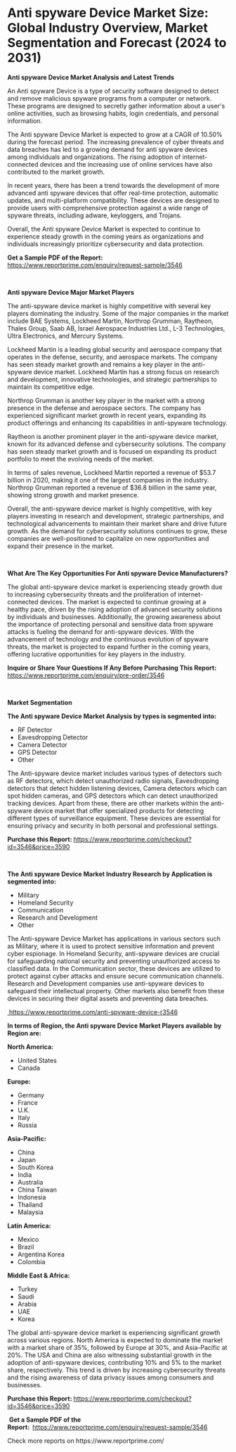 <p><h1>Anti spyware Device Market Size: Global Industry Overview, Market Segmentation and Forecast (2024 to 2031)</h1></p><p><strong>Anti spyware Device Market Analysis and Latest Trends</strong></p>
<p><p>An Anti spyware Device is a type of security software designed to detect and remove malicious spyware programs from a computer or network. These programs are designed to secretly gather information about a user's online activities, such as browsing habits, login credentials, and personal information.</p><p>The Anti spyware Device Market is expected to grow at a CAGR of 10.50% during the forecast period. The increasing prevalence of cyber threats and data breaches has led to a growing demand for anti spyware devices among individuals and organizations. The rising adoption of internet-connected devices and the increasing use of online services have also contributed to the market growth.</p><p>In recent years, there has been a trend towards the development of more advanced anti spyware devices that offer real-time protection, automatic updates, and multi-platform compatibility. These devices are designed to provide users with comprehensive protection against a wide range of spyware threats, including adware, keyloggers, and Trojans.</p><p>Overall, the Anti spyware Device Market is expected to continue to experience steady growth in the coming years as organizations and individuals increasingly prioritize cybersecurity and data protection.</p></p>
<p><strong>Get a Sample PDF of the Report:&nbsp;</strong> <a href="https://www.reportprime.com/enquiry/request-sample/3546">https://www.reportprime.com/enquiry/request-sample/3546</a></p>
<p>&nbsp;</p>
<p><strong>Anti spyware Device Major Market Players</strong></p>
<p><p>The anti-spyware device market is highly competitive with several key players dominating the industry. Some of the major companies in the market include BAE Systems, Lockheed Martin, Northrop Grumman, Raytheon, Thales Group, Saab AB, Israel Aerospace Industries Ltd., L-3 Technologies, Ultra Electronics, and Mercury Systems.</p><p>Lockheed Martin is a leading global security and aerospace company that operates in the defense, security, and aerospace markets. The company has seen steady market growth and remains a key player in the anti-spyware device market. Lockheed Martin has a strong focus on research and development, innovative technologies, and strategic partnerships to maintain its competitive edge.</p><p>Northrop Grumman is another key player in the market with a strong presence in the defense and aerospace sectors. The company has experienced significant market growth in recent years, expanding its product offerings and enhancing its capabilities in anti-spyware technology.</p><p>Raytheon is another prominent player in the anti-spyware device market, known for its advanced defense and cybersecurity solutions. The company has seen steady market growth and is focused on expanding its product portfolio to meet the evolving needs of the market.</p><p>In terms of sales revenue, Lockheed Martin reported a revenue of $53.7 billion in 2020, making it one of the largest companies in the industry. Northrop Grumman reported a revenue of $36.8 billion in the same year, showing strong growth and market presence.</p><p>Overall, the anti-spyware device market is highly competitive, with key players investing in research and development, strategic partnerships, and technological advancements to maintain their market share and drive future growth. As the demand for cybersecurity solutions continues to grow, these companies are well-positioned to capitalize on new opportunities and expand their presence in the market.</p></p>
<p>&nbsp;</p>
<p><strong>What Are The Key Opportunities For Anti spyware Device Manufacturers?</strong></p>
<p><p>The global anti-spyware device market is experiencing steady growth due to increasing cybersecurity threats and the proliferation of internet-connected devices. The market is expected to continue growing at a healthy pace, driven by the rising adoption of advanced security solutions by individuals and businesses. Additionally, the growing awareness about the importance of protecting personal and sensitive data from spyware attacks is fueling the demand for anti-spyware devices. With the advancement of technology and the continuous evolution of spyware threats, the market is projected to expand further in the coming years, offering lucrative opportunities for key players in the industry.</p></p>
<p><strong>Inquire or Share Your Questions If Any Before Purchasing This Report:</strong> <a href="https://www.reportprime.com/enquiry/pre-order/3546">https://www.reportprime.com/enquiry/pre-order/3546</a></p>
<p>&nbsp;</p>
<p><strong>Market Segmentation</strong></p>
<p><strong>The Anti spyware Device Market Analysis by types is segmented into:</strong></p>
<p><ul><li>RF Detector</li><li>Eavesdropping Detector</li><li>Camera Detector</li><li>GPS Detector</li><li>Other</li></ul></p>
<p><p>The Anti-spyware device market includes various types of detectors such as RF detectors, which detect unauthorized radio signals, Eavesdropping detectors that detect hidden listening devices, Camera detectors which can spot hidden cameras, and GPS detectors which can detect unauthorized tracking devices. Apart from these, there are other markets within the anti-spyware device market that offer specialized products for detecting different types of surveillance equipment. These devices are essential for ensuring privacy and security in both personal and professional settings.</p></p>
<p><strong>Purchase this Report:&nbsp;</strong><a href="https://www.reportprime.com/checkout?id=3546&price=3590">https://www.reportprime.com/checkout?id=3546&price=3590</a></p>
<p>&nbsp;</p>
<p><strong>The Anti spyware Device Market Industry Research by Application is segmented into:</strong></p>
<p><ul><li>Military</li><li>Homeland Security</li><li>Communication</li><li>Research and Development</li><li>Other</li></ul></p>
<p><p>The Anti-spyware Device Market has applications in various sectors such as Military, where it is used to protect sensitive information and prevent cyber espionage. In Homeland Security, anti-spyware devices are crucial for safeguarding national security and preventing unauthorized access to classified data. In the Communication sector, these devices are utilized to protect against cyber attacks and ensure secure communication channels. Research and Development companies use anti-spyware devices to safeguard their intellectual property. Other markets also benefit from these devices in securing their digital assets and preventing data breaches.</p></p>
<p><a href="https://www.reportprime.com/anti-spyware-device-r3546">&nbsp;https://www.reportprime.com/anti-spyware-device-r3546</a></p>
<p><strong>In terms of Region, the Anti spyware Device Market Players available by Region are:</strong></p>
<p>
    <p> <strong> North America: </strong>
        <ul>
            <li>United States</li>
            <li>Canada</li>
        </ul>
        </p> 
    <p> <strong> Europe: </strong>
        <ul>
            <li>Germany</li>
            <li>France</li>
            <li>U.K.</li>
            <li>Italy</li>
            <li>Russia</li>
        </ul>
        </p> 
    <p> <strong> Asia-Pacific: </strong>
        <ul>
            <li>China</li>
            <li>Japan</li>
            <li>South Korea</li>
            <li>India</li>
            <li>Australia</li>
            <li>China Taiwan</li>
            <li>Indonesia</li>
            <li>Thailand</li>
            <li>Malaysia</li>
        </ul>
        </p> 
    <p> <strong> Latin America: </strong>
        <ul>
            <li>Mexico</li>
            <li>Brazil</li>
            <li>Argentina Korea</li>
            <li>Colombia</li>
        </ul>
        </p> 
    <p> <strong> Middle East & Africa: </strong>
        <ul>
            <li>Turkey</li>
            <li>Saudi</li>
            <li>Arabia</li>
            <li>UAE</li>
            <li>Korea</li>
        </ul>
    </p>
    </p>
<p><p>The global anti-spyware device market is experiencing significant growth across various regions. North America is expected to dominate the market with a market share of 35%, followed by Europe at 30%, and Asia-Pacific at 20%. The USA and China are also witnessing substantial growth in the adoption of anti-spyware devices, contributing 10% and 5% to the market share, respectively. This trend is driven by increasing cybersecurity threats and the rising awareness of data privacy issues among consumers and businesses.</p></p>
<p><strong>Purchase this Report: </strong><a href="https://www.reportprime.com/checkout?id=3546&price=3590">https://www.reportprime.com/checkout?id=3546&price=3590</a></p>
<p>&nbsp;<strong>Get a Sample PDF of the Report:&nbsp;&nbsp;</strong><a href="https://www.reportprime.com/enquiry/request-sample/3546">https://www.reportprime.com/enquiry/request-sample/3546</a></p>
<p><strong></strong></p>
<p>Check more reports on https://www.reportprime.com/</p>